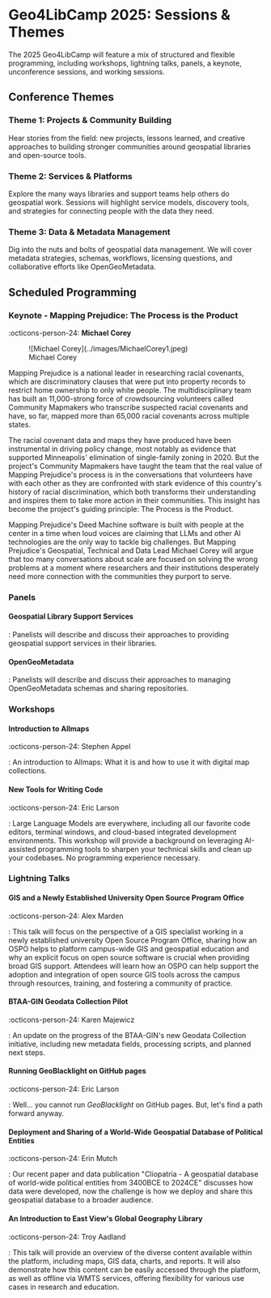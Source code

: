 # Geo4LibCamp 2025: Sessions & Themes

The 2025 Geo4LibCamp will feature a mix of structured and flexible programming, including workshops, lightning talks, panels, a keynote, unconference sessions, and working sessions.

## Conference Themes

### Theme 1: Projects & Community Building
Hear stories from the field: new projects, lessons learned, and creative approaches to building stronger communities around geospatial libraries and open-source tools.

### Theme 2: Services & Platforms
Explore the many ways libraries and support teams help others do geospatial work. Sessions will highlight service models, discovery tools, and strategies for connecting people with the data they need.

### Theme 3: Data & Metadata Management
Dig into the nuts and bolts of geospatial data management. We will cover metadata strategies, schemas, workflows, licensing questions, and collaborative efforts like OpenGeoMetadata.

## Scheduled Programming

### Keynote - Mapping Prejudice: The Process is the Product

:octicons-person-24: **Michael Corey**

<figure class="inline end" markdown>
  ![Michael Corey](../images/MichaelCorey1.jpeg)
  <figcaption>Michael Corey</figcaption>
</figure>


Mapping Prejudice is a national leader in researching racial covenants, which are discriminatory clauses that were put into property records to restrict home ownership to only white people. The multidisciplinary team has built an 11,000-strong force of crowdsourcing volunteers called Community Mapmakers who transcribe suspected racial covenants and have, so far, mapped more than 65,000 racial covenants across multiple states.

The racial covenant data and maps they have produced have been instrumental in driving policy change, most notably as evidence that supported Minneapolis' elimination of single-family zoning in 2020. But the project's Community Mapmakers have taught the team that the real value of Mapping Prejudice's process is in the conversations that volunteers have with each other as they are confronted with stark evidence of this country's history of racial discrimination, which both transforms their understanding and inspires them to take more action in their communities. This insight has become the project's guiding principle: The Process is the Product.

Mapping Prejudice's Deed Machine software is built with people at the center in a time when loud voices are claiming that LLMs and other AI technologies are the only way to tackle big challenges. But Mapping Prejudice's Geospatial, Technical and Data Lead Michael Corey will argue that too many conversations about scale are focused on solving the wrong problems at a moment where researchers and their institutions desperately need more connection with the communities they purport to serve.

### Panels

#### Geospatial Library Support Services

:   Panelists will describe and discuss their approaches to providing geospatial support services in their libraries.


#### OpenGeoMetadata

:   Panelists will describe and discuss their approaches to managing OpenGeoMetadata schemas and sharing repositories.


### Workshops

#### **Introduction to Allmaps**

:octicons-person-24: Stephen Appel

:   An introduction to Allmaps: What it is and how to use it with digital map collections.

#### **New Tools for Writing Code**

:octicons-person-24: Eric Larson

:   Large Language Models are everywhere, including all our favorite code editors, terminal windows, and cloud-based integrated development environments. This workshop will provide a background on leveraging AI-assisted programming tools to sharpen your technical skills and clean up your codebases. No programming experience necessary.


### Lightning Talks

#### **GIS and a Newly Established University Open Source Program Office**

:octicons-person-24: Alex Marden

:   This talk will focus on the perspective of a GIS specialist working in a newly established university Open Source Program Office, sharing how an OSPO helps to platform campus-wide GIS and geospatial education and why an explicit focus on open source software is crucial when providing broad GIS support. Attendees will learn how an OSPO can help support the adoption and integration of open source GIS tools across the campus through resources, training, and fostering a community of practice.


#### **BTAA-GIN Geodata Collection Pilot**

:octicons-person-24: Karen Majewicz

:   An update on the progress of the BTAA-GIN's new Geodata Collection initiative, including new metadata fields, processing scripts, and planned next steps.


#### **Running GeoBlacklight on GitHub pages**

:octicons-person-24: Eric Larson

:   Well... you cannot run *GeoBlacklight* on GitHub pages. But, let's find a path forward anyway.


#### **Deployment and Sharing of a World-Wide Geospatial Database of Political Entities**

:octicons-person-24: Erin Mutch

:   Our recent paper and data publication "Cliopatria - A geospatial database of world-wide political entities from 3400BCE to 2024CE" discusses how data were developed, now the challenge is how we deploy and share this geospatial database to a broader audience. 

#### **An Introduction to East View's Global Geography Library**

:octicons-person-24: Troy Aadland

:   This talk will provide an overview of the diverse content available within the platform, including maps, GIS data, charts, and reports. It will also demonstrate how this content can be easily accessed  through the platform, as well as offline via WMTS services, offering flexibility for various use cases in research and education.
